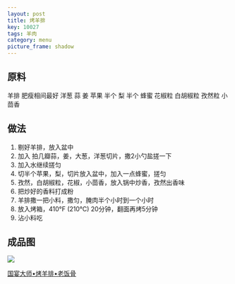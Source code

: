 ```yaml
---
layout: post
title: 烤羊排
key: 10027	
tags: 羊肉
category: menu
picture_frame: shadow
---
```


## 原料

羊排 肥瘦相间最好
洋葱
蒜
姜
苹果 半个
梨 半个
蜂蜜
花椒粒
白胡椒粒
孜然粒
小茴香
<!--more-->

## 做法

1. 剔好羊排，放入盆中
2. 加入 拍几瓣蒜，姜，大葱，洋葱切片，撒2小勺盐搓一下
3. 加入水继续搓匀
4. 切半个苹果，梨，切片放入盆中，加入一点蜂蜜，搓匀
5. 孜然，白胡椒粒，花椒，小茴香，放入锅中炒香，孜然出香味
6. 把炒好的香料打成粉
7. 羊排撒一把小料，撒匀，腌肉半个小时到一个小时
8. 放入烤箱，410°F (210°C) 20分钟，翻面再烤5分钟
9. 沾小料吃



## 成品图

![](<https://s3-us-west-1.amazonaws.com/menchi.xyz/%E7%83%A4%E7%BE%8A%E6%8E%92.jpg>)


[国宴大师•烤羊排•老饭骨](https://www.youtube.com/watch?v=Q24pqe4X5L4&t)